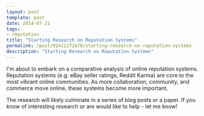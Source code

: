 ```yaml
---
layout: post
template: post
date: 2014-07-21
tags:
- reputation
title: "Starting Research on Reputation Systems"
permalink: /post/92411272478/starting-research-on-reputation-systems
description: "Starting Research on Reputation Systems"
---
```

I'm about to embark on a comparative analysis of online reputation systems. Reputation systems (e.g. eBay seller ratings, Reddit Karma) are core to the most vibrant online communities. As more collaboration, community, and commerce move online, these systems become more important.

The research will likely culminate in a series of blog posts or a paper. If you know of interesting research or are would like to help - let me know!
